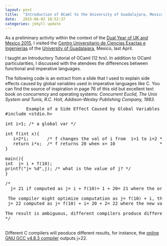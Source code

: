 ```yaml
---
layout: post
title:  "Introduction of OCaml to the University of Guadalajara, Mexico?"
date:   2015-06-02 18:52:37
categories: jekyll update
---
```

As a preliminary activity within the context of the [Dual Year of UK and Mexico 
2015](http://www.ukmexico.mx/en), I visited the [Centro Universitario de Ciencias 
Exactas e Ingenierías](http://www.cucei.udg.mx) of the [University of
Guadalajara](http://udg.mx/en), Mexico, last April.

I taught an Introductory Tutorial of OCaml (12 hrs). In addition to
OCaml particularities, I discussed with the atendees the differences
between functional and imperative languages. 

The following
code is an extract from a slide that I used to explain side effects
caused by global variables used in imperative languages like C. You 
can find the source of inspiration in
page 76 of this old but excellent text book on concurrency and
operating systems: 
<i>Concurrent Euclid, The Unix System and Tunis, R.C. Holt, Addison-Wesley
Publishing Company, 1983.</i> 

<pre>
        Example of a Side Effect Caused by Global Variables
#include &lt;stdio.h&gt;

int i=1; /* a global var */

int f(int x){ 
   i=2*i;       /* f changes the val of i from  i=1 to i=2 */
   return i*x;  /* f returns 20 when x= 10                 */
} 

main(){
int  j= i + f(10);  
printf("j= %d",j); /* what is the value of j? */
}

/*
  j= 21 if computed as j= i + f(10)= 1 + 20= 21 where the original val of i=1 is used.

 The compiler might optimize computation as j= f(10) + i, then
 j= 22 computed as j= f(10) + i= 20 + 2= 22 where the new val of i=2 from f is used.
 
The result is ambiguous, different compilers produce different results!
*/

</pre> 


Different C compilers will peoduce different results, for
instance, the [online GNU GCC v4.8.3 compiler](http://www.tutorialspoint.com/compile_c_online.php) 
outputs j=22.
 
[jekyll]:      http://jekyllrb.com
[jekyll-gh]:   https://github.com/jekyll/jekyll
[jekyll-help]: https://github.com/jekyll/jekyll-help

<!-- Instead of using < and > to enclose HTML tags in the code snippet        -->
<!-- that you want to display, use &lt; and &gt;. For example, to             -->
<!-- display the <b>. . .</b> tags that you would use to get bold text, type: -->
<!--    &lt;b&gt; . . .&lt;/b&gt;                                             -->

